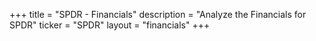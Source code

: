 +++
title = "SPDR - Financials"
description = "Analyze the Financials for SPDR"
ticker = "SPDR"
layout = "financials"
+++


